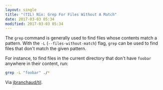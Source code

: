 ```yaml
---
layout: single
title: "(TIL) Nix: Grep For Files Without A Match"
date: 2017-03-03 05:34
modified: 2017-03-03 05:34
---
```


The `grep` command is generally used to find files whose contents match a
pattern. With the `-L` (`--files-without-match`) flag, `grep` can be used to
find files that don't match the given pattern.

For instance, to find files in the current directory that don't have
`foobar` anywhere in their content, run:

```bash
grep -L "foobar" ./*
```

Via [jbranchaud/til](https://github.com/jbranchaud/til).
